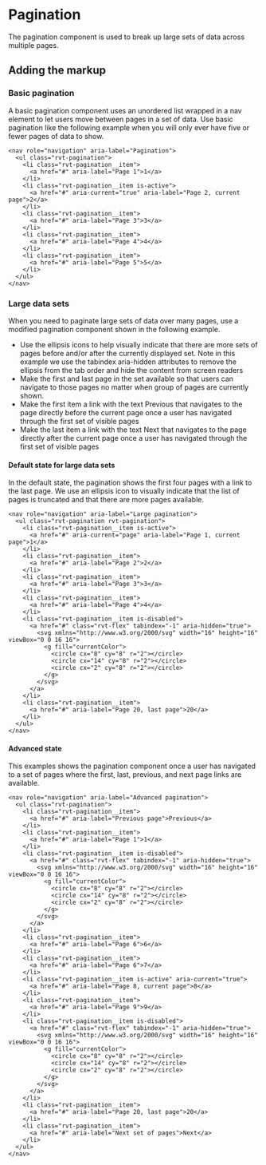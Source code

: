 # Pagination

The pagination component is used to break up large sets of data across multiple pages.

## Adding the markup

### Basic pagination

A basic pagination component uses an unordered list wrapped in a nav element to let users move between pages in a set of data. Use basic pagination like the following example when you will only ever have five or fewer pages of data to show.

```
<nav role="navigation" aria-label="Pagination">
  <ul class="rvt-pagination">
    <li class="rvt-pagination__item">
      <a href="#" aria-label="Page 1">1</a>
    </li>
    <li class="rvt-pagination__item is-active">
      <a href="#" aria-current="true" aria-label="Page 2, current page">2</a>
    </li>
    <li class="rvt-pagination__item">
      <a href="#" aria-label="Page 3">3</a>
    </li>
    <li class="rvt-pagination__item">
      <a href="#" aria-label="Page 4">4</a>
    </li>
    <li class="rvt-pagination__item">
      <a href="#" aria-label="Page 5">5</a>
    </li>
  </ul>
</nav>
```

### Large data sets

When you need to paginate large sets of data over many pages, use a modified pagination component shown in the following example.

- Use the ellipsis icons to help visually indicate that there are more sets of pages before and/or after the currently displayed set. Note in this example we use the tabindex aria-hidden attributes to remove the ellipsis from the tab order and hide the content from screen readers
- Make the first and last page in the set available so that users can navigate to those pages no matter when group of pages are currently shown.
- Make the first item a link with the text Previous that navigates to the page directly before the current page once a user has navigated through the first set of visible pages
- Make the last item a link with the text Next that navigates to the page directly after the current page once a user has navigated through the first set of visible pages

#### Default state for large data sets

In the default state, the pagination shows the first four pages with a link to the last page. We use an ellipsis icon to visually indicate that the list of pages is truncated and that there are more pages available.

```
<nav role="navigation" aria-label="Large pagination">
  <ul class="rvt-pagination rvt-pagination">
    <li class="rvt-pagination__item is-active">
      <a href="#" aria-current="page" aria-label="Page 1, current page">1</a>
    </li>
    <li class="rvt-pagination__item">
      <a href="#" aria-label="Page 2">2</a>
    </li>
    <li class="rvt-pagination__item">
      <a href="#" aria-label="Page 3">3</a>
    </li>
    <li class="rvt-pagination__item">
      <a href="#" aria-label="Page 4">4</a>
    </li>
    <li class="rvt-pagination__item is-disabled">
      <a href="#" class="rvt-flex" tabindex="-1" aria-hidden="true">
        <svg xmlns="http://www.w3.org/2000/svg" width="16" height="16" viewBox="0 0 16 16">
          <g fill="currentColor">
            <circle cx="8" cy="8" r="2"></circle>
            <circle cx="14" cy="8" r="2"></circle>
            <circle cx="2" cy="8" r="2"></circle>
          </g>
        </svg>
      </a>
    </li>
    <li class="rvt-pagination__item">
      <a href="#" aria-label="Page 20, last page">20</a>
    </li>
  </ul>
</nav>
```

#### Advanced state

This examples shows the pagination component once a user has navigated to a set of pages where the first, last, previous, and next page links are available.

```
<nav role="navigation" aria-label="Advanced pagination">
  <ul class="rvt-pagination">
    <li class="rvt-pagination__item">
      <a href="#" aria-label="Previous page">Previous</a>
    </li>
    <li class="rvt-pagination__item">
      <a href="#" aria-label="Page 1">1</a>
    </li>
    <li class="rvt-pagination__item is-disabled">
      <a href="#" class="rvt-flex" tabindex="-1" aria-hidden="true">
        <svg xmlns="http://www.w3.org/2000/svg" width="16" height="16" viewBox="0 0 16 16">
          <g fill="currentColor">
            <circle cx="8" cy="8" r="2"></circle>
            <circle cx="14" cy="8" r="2"></circle>
            <circle cx="2" cy="8" r="2"></circle>
          </g>
        </svg>
      </a>
    </li>
    <li class="rvt-pagination__item">
      <a href="#" aria-label="Page 6">6</a>
    </li>
    <li class="rvt-pagination__item">
      <a href="#" aria-label="Page 6">7</a>
    </li>
    <li class="rvt-pagination__item is-active" aria-current="true">
      <a href="#" aria-label="Page 8, current page">8</a>
    </li>
    <li class="rvt-pagination__item">
      <a href="#" aria-label="Page 9">9</a>
    </li>
    <li class="rvt-pagination__item is-disabled">
      <a href="#" class="rvt-flex" tabindex="-1" aria-hidden="true">
        <svg xmlns="http://www.w3.org/2000/svg" width="16" height="16" viewBox="0 0 16 16">
          <g fill="currentColor">
            <circle cx="8" cy="8" r="2"></circle>
            <circle cx="14" cy="8" r="2"></circle>
            <circle cx="2" cy="8" r="2"></circle>
          </g>
        </svg>
      </a>
    </li>
    <li class="rvt-pagination__item">
      <a href="#" aria-label="Page 20, last page">20</a>
    </li>
    <li class="rvt-pagination__item">
      <a href="#" aria-label="Next set of pages">Next</a>
    </li>
  </ul>
</nav>
```